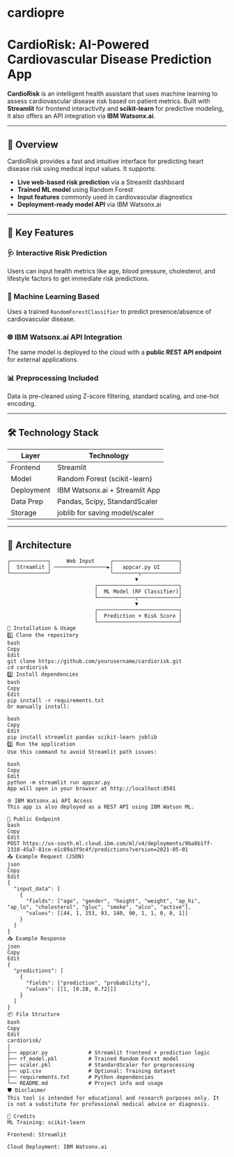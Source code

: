 # cardiopre
# CardioRisk: AI-Powered Cardiovascular Disease Prediction App

**CardioRisk** is an intelligent health assistant that uses machine learning to assess cardiovascular disease risk based on patient metrics. Built with **Streamlit** for frontend interactivity and **scikit-learn** for predictive modeling, it also offers an API integration via **IBM Watsonx.ai**.

---

## 🚀 Overview

CardioRisk provides a fast and intuitive interface for predicting heart disease risk using medical input values. It supports:

- **Live web-based risk prediction** via a Streamlit dashboard  
- **Trained ML model** using Random Forest  
- **Input features** commonly used in cardiovascular diagnostics  
- **Deployment-ready model API** via IBM Watsonx.ai  

---

## 🧠 Key Features

### 🩺 Interactive Risk Prediction  
Users can input health metrics like age, blood pressure, cholesterol, and lifestyle factors to get immediate risk predictions.

### 🧠 Machine Learning Based  
Uses a trained `RandomForestClassifier` to predict presence/absence of cardiovascular disease.

### 🌐 IBM Watsonx.ai API Integration  
The same model is deployed to the cloud with a **public REST API endpoint** for external applications.

### 📊 Preprocessing Included  
Data is pre-cleaned using Z-score filtering, standard scaling, and one-hot encoding.

---

## 🛠️ Technology Stack

| Layer        | Technology                    |
|--------------|-------------------------------|
| Frontend     | Streamlit                     |
| Model        | Random Forest (scikit-learn)  |
| Deployment   | IBM Watsonx.ai + Streamlit App |
| Data Prep    | Pandas, Scipy, StandardScaler |
| Storage      | joblib for saving model/scaler |

---

## 🧩 Architecture

```plaintext
┌────────────┐     Web Input     ┌─────────────────────┐
│  Streamlit │ ─────────────────►│   appcar.py UI      │
└────────────┘                   └────────┬────────────┘
                                         ▼
                            ┌──────────────────────────┐
                            │  ML Model (RF Classifier)│
                            └────────────┬─────────────┘
                                         ▼
                            ┌──────────────────────────┐
                            │  Prediction + Risk Score │
                            └──────────────────────────┘
🧪 Installation & Usage
1️⃣ Clone the repository
bash
Copy
Edit
git clone https://github.com/yourusername/cardiorisk.git
cd cardiorisk
2️⃣ Install dependencies
bash
Copy
Edit
pip install -r requirements.txt
Or manually install:

bash
Copy
Edit
pip install streamlit pandas scikit-learn joblib
3️⃣ Run the application
Use this command to avoid Streamlit path issues:

bash
Copy
Edit
python -m streamlit run appcar.py
App will open in your browser at http://localhost:8501

🌐 IBM Watsonx.ai API Access
This app is also deployed as a REST API using IBM Watson ML.

🔗 Public Endpoint
bash
Copy
Edit
POST https://us-south.ml.cloud.ibm.com/ml/v4/deployments/9ba8b1ff-2318-45a7-81ce-e1c89a3f9c4f/predictions?version=2021-05-01
📤 Example Request (JSON)
json
Copy
Edit
{
  "input_data": [
    {
      "fields": ["age", "gender", "height", "weight", "ap_hi", "ap_lo", "cholesterol", "gluc", "smoke", "alco", "active"],
      "values": [[44, 1, 153, 93, 140, 90, 1, 1, 0, 0, 1]]
    }
  ]
}
📥 Example Response
json
Copy
Edit
{
  "predictions": [
    {
      "fields": ["prediction", "probability"],
      "values": [[1, [0.28, 0.72]]]
    }
  ]
}
📦 File Structure
bash
Copy
Edit
cardiorisk/
│
├── appcar.py             # Streamlit frontend + prediction logic
├── rf_model.pkl          # Trained Random Forest model
├── scaler.pkl            # StandardScaler for preprocessing
├── up1.csv               # Optional: Training dataset
├── requirements.txt      # Python dependencies
└── README.md             # Project info and usage
🛡️ Disclaimer
This tool is intended for educational and research purposes only. It is not a substitute for professional medical advice or diagnosis.

🙌 Credits
ML Training: scikit-learn

Frontend: Streamlit

Cloud Deployment: IBM Watsonx.ai

